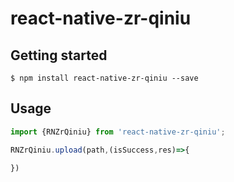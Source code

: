 
# react-native-zr-qiniu

## Getting started

`$ npm install react-native-zr-qiniu --save`

## Usage
```javascript
import {RNZrQiniu} from 'react-native-zr-qiniu';

RNZrQiniu.upload(path,(isSuccess,res)=>{

})
```
  